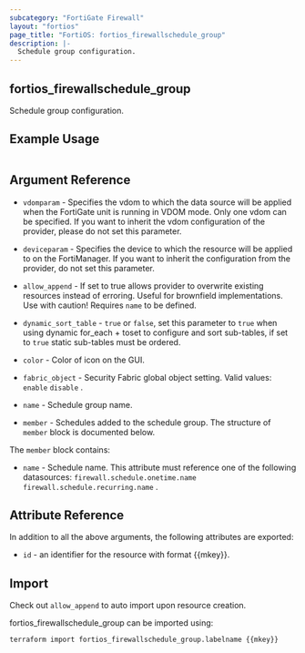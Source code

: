 ```yaml
---
subcategory: "FortiGate Firewall"
layout: "fortios"
page_title: "FortiOS: fortios_firewallschedule_group"
description: |-
  Schedule group configuration.
---
```


## fortios_firewallschedule_group
Schedule group configuration.

## Example Usage

```hcl

```

## Argument Reference
* `vdomparam` - Specifies the vdom to which the data source will be applied when the FortiGate unit is running in VDOM mode. Only one vdom can be specified. If you want to inherit the vdom configuration of the provider, please do not set this parameter.
* `deviceparam` - Specifies the device to which the resource will be applied to on the FortiManager. If you want to inherit the configuration from the provider, do not set this parameter.
* `allow_append` - If set to true allows provider to overwrite existing resources instead of erroring. Useful for brownfield implementations. Use with caution! Requires `name` to be defined.
* `dynamic_sort_table` - `true` or `false`, set this parameter to `true` when using dynamic for_each + toset to configure and sort sub-tables, if set to `true` static sub-tables must be ordered.

* `color` - Color of icon on the GUI.
* `fabric_object` - Security Fabric global object setting. Valid values: `enable` `disable` .
* `name` - Schedule group name.
* `member` - Schedules added to the schedule group. The structure of `member` block is documented below.

The `member` block contains:

* `name` - Schedule name. This attribute must reference one of the following datasources: `firewall.schedule.onetime.name` `firewall.schedule.recurring.name` .

## Attribute Reference

In addition to all the above arguments, the following attributes are exported:
* `id` - an identifier for the resource with format {{mkey}}.

## Import

Check out `allow_append` to auto import upon resource creation.

fortios_firewallschedule_group can be imported using:
```sh
terraform import fortios_firewallschedule_group.labelname {{mkey}}
```
